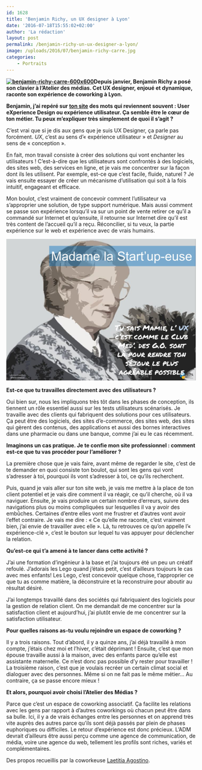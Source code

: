 ```yaml
---
id: 1628
title: 'Benjamin Richy, un UX designer à Lyon'
date: '2016-07-18T15:55:02+02:00'
author: 'La rédaction'
layout: post
permalink: /benjamin-richy-un-ux-designer-a-lyon/
image: /uploads/2016/07/benjamin-richy-carre.jpg
categories:
    - Portraits
---
```


**[![benjamin-richy-carre-600x600](/uploads/2016/07/benjamin-richy-carre-600x600.jpg)](/uploads/2016/07/benjamin-richy-carre.jpg)Depuis janvier, Benjamin Richy a posé son clavier à l’Atelier des médias. Cet UX designer, enjoué et dynamique, raconte son expérience de coworking à Lyon.**

**Benjamin, j’ai repéré sur [ton site](http://usermood.net/ben/) des mots qui reviennent souvent : User eXperience Design ou expérience utilisateur. Ça semble être le cœur de ton métier. Tu peux m’expliquer très simplement de quoi il s’agit ?**

C’est vrai que si je dis aux gens que je suis UX Designer, ça parle pas forcément. *UX*, c’est au sens d’« expérience utilisateur » et *Designer* au sens de « conception ».

En fait, mon travail consiste à créer des solutions qui vont enchanter les utilisateurs ! C’est-à-dire que les utilisateurs sont confrontés à des logiciels, des sites web, des services en ligne, et je vais me concentrer sur la façon dont ils les utilisent. Par exemple, est-ce que c’est facile, fluide, naturel ? Je vais ensuite essayer de créer un mécanisme d’utilisation qui soit à la fois intuitif, engageant et efficace.

Mon boulot, c’est vraiment de concevoir comment l’utilisateur va s’approprier une solution, de type support numérique. Mais aussi comment se passe son expérience lorsqu’il va sur un point de vente retirer ce qu’il a commandé sur Internet et qu’ensuite, il retourne sur Internet dire qu’il est très content de l’accueil qu’il a reçu. Réconcilier, si tu veux, la partie expérience sur le web et expérience avec de vrais humains.

[![madame](/uploads/2016/07/madame.jpg)](/uploads/2016/07/madame.jpg)

**Est-ce que tu travailles directement avec des utilisateurs ?**

Oui bien sur, nous les impliquons très tôt dans les phases de conception, ils tiennent un rôle essentiel aussi sur les tests utilisateurs scénarisés. Je travaille avec des clients qui fabriquent des solutions pour ces utilisateurs. Ça peut être des logiciels, des sites d’e-commerce, des sites web, des sites qui gèrent des contenus, des applications et aussi des bornes interactives dans une pharmacie ou dans une banque, comme j’ai eu le cas récemment.

**Imaginons un cas pratique. Je te confie mon site professionnel : comment est-ce que tu vas procéder pour l’améliorer ?**

La première chose que je vais faire, avant même de regarder le site, c’est de te demander en quoi consiste ton boulot, qui sont les gens qui vont s’adresser à toi, pourquoi ils vont s’adresser à toi, ce qu’ils recherchent.

Puis, quand je vais aller sur ton site web, je vais me mettre à la place de ton client potentiel et je vais dire comment il va réagir, ce qu’il cherche, où il va naviguer. Ensuite, je vais produire un certain nombre d’erreurs, suivre des navigations plus ou moins compliquées sur lesquelles il va y avoir des embûches. Certaines d’entre elles vont me frustrer et d’autres vont avoir l’effet contraire. Je vais me dire : « Ce qu’elle me raconte, c’est vraiment bien, j’ai envie de travailler avec elle ». Là, tu retrouves ce qu’on appelle l’« expérience-clé », c’est le bouton sur lequel tu vas appuyer pour déclencher la relation.

**Qu’est-ce qui t’a amené à te lancer dans cette activité ?**

J’ai une formation d’ingénieur à la base et j’ai toujours été un peu un créatif refoulé. J’adorais les Lego quand j’étais petit, c’est d’ailleurs toujours le cas avec mes enfants! Les Lego, c’est concevoir quelque chose, t’approprier ce que tu as comme matière, la déconstruire et la reconstruire pour aboutir au résultat désiré.

J’ai longtemps travaillé dans des sociétés qui fabriquaient des logiciels pour la gestion de relation client. On me demandait de me concentrer sur la satisfaction client et aujourd’hui, j’ai plutôt envie de me concentrer sur la satisfaction utilisateur.

**Pour quelles raisons as-tu voulu rejoindre un espace de coworking ?**

Il y a trois raisons. Tout d’abord, il y a quinze ans, j’ai déjà travaillé à mon compte, j’étais chez moi et l’hiver, c’était déprimant ! Ensuite, c’est que mon épouse travaille aussi à la maison, avec des enfants parce qu’elle est assistante maternelle. Ce n’est donc pas possible d’y rester pour travailler ! La troisième raison, c’est que je voulais recréer un certain climat social et dialoguer avec des personnes. Même si on ne fait pas le même métier… Au contraire, ça se passe encore mieux !

**Et alors, pourquoi avoir choisi l’Atelier des Médias ?**

Parce que c’est un espace de coworking associatif. Ça facilite les relations avec les gens par rapport à d’autres coworkings où chacun peut être dans sa bulle. Ici, il y a de vrais échanges entre les personnes et on apprend très vite auprès des autres parce qu’ils sont déjà passés par plein de phases euphoriques ou difficiles. Le retour d’expérience est donc précieux. L’ADM devrait d’ailleurs être aussi perçu comme une agence de communication, de média, voire une agence du web, tellement les profils sont riches, variés et complémentaires.

Des propos recueillis par la coworkeuse [Laetitia Agostino](/2016/07/laetitia-agostino-a-cree-son-activite-en-coworking/).